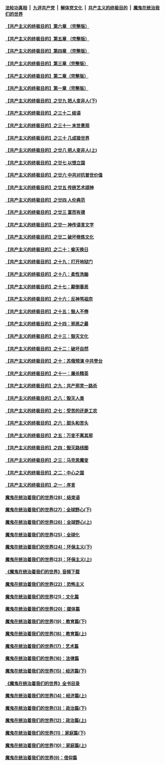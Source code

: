 ####  [法轮功真相](../../../../basic/blob/master/README.md?t=01260801) &nbsp;|&nbsp; [九评共产党](../../../../9ping.md/blob/master/README.md?t=01260801) &nbsp;|&nbsp; [解体党文化](../../../../jtdwh.md/blob/master/README.md?t=01260801)  &nbsp;|&nbsp; [共产主义的终极目的](../../../../gczydzjmd.md/blob/master/README.md?t=01260801) &nbsp;|&nbsp; [魔鬼在统治我们的世界](../../../../mgztzwmdsj.md/blob/master/README.md?t=01260801) 

#### [【共产主义的终极目的】第六章 （完整版）](../pages/nsc422/n11428913.md?t=01260801) 

#### [【共产主义的终极目的】第五章 （完整版）](../pages/nsc422/n11428912.md?t=01260801) 

#### [【共产主义的终极目的】第四章 （完整版）](../pages/nsc422/n11428907.md?t=01260801) 

#### [【共产主义的终极目的】第三章（完整版）](../pages/nsc422/n11428848.md?t=01260801) 

#### [【共产主义的终极目的】第二章（完整版）](../pages/nsc422/n11428831.md?t=01260801) 

#### [【共产主义的终极目的】第一章（完整版）](../pages/nsc422/n11417651.md?t=01260801) 

#### [【共产主义的终极目的】之廿九 把人变非人(下)](../pages/nsc422/n11344140.md?t=01260801) 

#### [【共产主义的终极目的】之三十二 结语](../pages/nsc422/n11360535.md?t=01260801) 

#### [【共产主义的终极目的】之三十一 末世景观](../pages/nsc422/n11351129.md?t=01260801) 

#### [【共产主义的终极目的】之三十 几成狼世界](../pages/nsc422/n11348280.md?t=01260801) 

#### [【共产主义的终极目的】之廿八 把人变非人(上)](../pages/nsc422/n11340492.md?t=01260801) 

#### [【共产主义的终极目的】之廿七 以恨立国](../pages/nsc422/n11336944.md?t=01260801) 

#### [【共产主义的终极目的】之廿六 中共对抗普世价值](../pages/nsc422/n11324785.md?t=01260801) 

#### [【共产主义的终极目的】之廿五 传统艺术颂神](../pages/nsc422/n11296396.md?t=01260801) 

#### [【共产主义的终极目的】之廿四 人伦典范](../pages/nsc422/n11296397.md?t=01260801) 

#### [【共产主义的终极目的】之廿三 富而有德](../pages/nsc422/n11283598.md?t=01260801) 

#### [【共产主义的终极目的】之廿一 神传语言文字](../pages/nsc422/n11263265.md?t=01260801) 

#### [【共产主义的终极目的】之廿二 破坏修炼文化](../pages/nsc422/n11245728.md?t=01260801) 

#### [【共产主义的终极目的】之二十：偷天换日](../pages/nsc422/n11238846.md?t=01260801) 

#### [【共产主义的终极目的】之十九：打开地狱门](../pages/nsc422/n11206376.md?t=01260801) 

#### [【共产主义的终极目的】之十八：柔性洗脑](../pages/nsc422/n11199994.md?t=01260801) 

#### [【共产主义的终极目的】之十七：颠倒善恶](../pages/nsc422/n11179782.md?t=01260801) 

#### [【共产主义的终极目的】之十六：反神骂祖宗](../pages/nsc422/n11166798.md?t=01260801) 

#### [【共产主义的终极目的】之十五：毁人不倦](../pages/nsc422/n11166792.md?t=01260801) 

#### [【共产主义的终极目的】之十四：邪恶之最](../pages/nsc422/n11150249.md?t=01260801) 

#### [【共产主义的终极目的】之十三：毁灭文化](../pages/nsc422/n11135227.md?t=01260801) 

#### [【共产主义的终极目的】之十二：破坏自然](../pages/nsc422/n11135214.md?t=01260801) 

#### [【共产主义的终极目的】之十：苏俄预演 中共登台](../pages/nsc422/n11118424.md?t=01260801) 

#### [【共产主义的终极目的】之十一：屠杀精英](../pages/nsc422/n11118442.md?t=01260801) 

#### [【共产主义的终极目的】之九：共产邪灵一路杀](../pages/nsc422/n11114139.md?t=01260801) 

#### [【共产主义的终极目的】之八：毁灭人类](../pages/nsc422/n11108503.md?t=01260801) 

#### [【共产主义的终极目的】之七：受苦的还是工农](../pages/nsc422/n11101809.md?t=01260801) 

#### [【共产主义的终极目的】之六：甜头和苦头](../pages/nsc422/n11096971.md?t=01260801) 

#### [【共产主义的终极目的】之五：万变不离其邪](../pages/nsc422/n11091285.md?t=01260801) 

#### [【共产主义的终极目的】之四：毁灭路线图](../pages/nsc422/n11086284.md?t=01260801) 

#### [【共产主义的终极目的】之三：马克思魔变](../pages/nsc422/n11061941.md?t=01260801) 

#### [【共产主义的终极目的】之二：中心之国](../pages/nsc422/n11047728.md?t=01260801) 

#### [【共产主义的终极目的】之一：序言](../pages/nsc422/n11086077.md?t=01260801) 

#### [魔鬼在统治着我们的世界(28)：结束语](../pages/nsc422/n10936246.md?t=01260801) 

#### [魔鬼在统治着我们的世界(27)：全球野心(下)](../pages/nsc422/n10928319.md?t=01260801) 

#### [魔鬼在统治着我们的世界(26)：全球野心(上)](../pages/nsc422/n10900318.md?t=01260801) 

#### [魔鬼在统治着我们的世界(25)：全球化](../pages/nsc422/n10788205.md?t=01260801) 

#### [魔鬼在统治着我们的世界(24)：环保主义(下)](../pages/nsc422/n10695307.md?t=01260801) 

#### [魔鬼在统治着我们的世界(23)：环保主义(上)](../pages/nsc422/n10688613.md?t=01260801) 

#### [《魔鬼在统治着我们的世界》音频下载](../pages/nsc422/n10635553.md?t=01260801) 

#### [魔鬼在统治着我们的世界(22)：恐怖主义](../pages/nsc422/n10614727.md?t=01260801) 

#### [魔鬼在统治着我们的世界(21)：文化篇](../pages/nsc422/n10597706.md?t=01260801) 

#### [魔鬼在统治着我们的世界(20)：媒体篇](../pages/nsc422/n10586579.md?t=01260801) 

#### [魔鬼在统治着我们的世界(19)：教育篇(下)](../pages/nsc422/n10564808.md?t=01260801) 

#### [魔鬼在统治着我们的世界(18)：教育篇(上)](../pages/nsc422/n10526970.md?t=01260801) 

#### [魔鬼在统治着我们的世界(17)：艺术篇](../pages/nsc422/n10499093.md?t=01260801) 

#### [魔鬼在统治着我们的世界(16)：法律篇](../pages/nsc422/n10485969.md?t=01260801) 

#### [魔鬼在统治着我们的世界(15)：经济篇(下)](../pages/nsc422/n10469975.md?t=01260801) 

#### [《魔鬼在统治着我们的世界》全书目录](../pages/nsc422/n10464261.md?t=01260801) 

#### [魔鬼在统治着我们的世界(14)：经济篇(上)](../pages/nsc422/n10457370.md?t=01260801) 

#### [魔鬼在统治着我们的世界(13)：政治篇(下)](../pages/nsc422/n10448270.md?t=01260801) 

#### [魔鬼在统治着我们的世界(12)：政治篇(上)](../pages/nsc422/n10444576.md?t=01260801) 

#### [魔鬼在统治着我们的世界(11)：家庭篇(下)](../pages/nsc422/n10440961.md?t=01260801) 

#### [魔鬼在统治着我们的世界(10)：家庭篇(上)](../pages/nsc422/n10435448.md?t=01260801) 

#### [魔鬼在统治着我们的世界(9)：信仰篇](../pages/nsc422/n10432159.md?t=01260801) 

